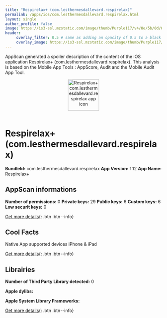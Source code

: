 ```yaml
---
title: "Respirelax+ (com.lesthermesdallevard.respirelax)"
permalink: /apps/ios/com.lesthermesdallevard.respirelax.html
layout: single
author_profile: false
image: https://is3-ssl.mzstatic.com/image/thumb/Purple117/v4/8e/5b/0d/8e5b0d31-e342-ad07-2d7d-f2c349f84557/pr_source.png/512x512bb.jpg
header: 
     overlay_filter: 0.5 # same as adding an opacity of 0.5 to a black background
     overlay_image: https://is3-ssl.mzstatic.com/image/thumb/Purple117/v4/8e/5b/0d/8e5b0d31-e342-ad07-2d7d-f2c349f84557/pr_source.png/512x512bb.jpg
---
```

AppScan generated a spoiler description of the content of the iOS application Respirelax+ (com.lesthermesdallevard.respirelax). This analysis is based on the Mobile App Tools : AppScore, Audit and the Mobile Audit App Tool.

  
  
<div style="text-align: center;"><img src="https://is3-ssl.mzstatic.com/image/thumb/Purple117/v4/8e/5b/0d/8e5b0d31-e342-ad07-2d7d-f2c349f84557/pr_source.png/512x512bb.jpg" width="100" height="100" alt="Respirelax+ com.lesthermesdallevard.respirelax app icon"></div></br>
  
# Respirelax+ (com.lesthermesdallevard.respirelax)

**BundleId:** com.lesthermesdallevard.respirelax
**App Version:** 1.12
**App Name:** Respirelax+


## AppScan informations 

**Number of permissions:** 0
**Private keys:** 29
**Public keys:** 6
**Custom keys:** 6
**Low securit keys:** 0
  
[Get more details](/pricing.html){: .btn .btn--info}

## Cool Facts

Native App
supported devices iPhone & iPad
  
[Get more details](/pricing.html){: .btn .btn--info}

## Librairies 
**Number of Third Party Library detected:** 0

**Apple dylibs:**


**Apple System Library Frameworks:**


  
[Get more details](/pricing.html){: .btn .btn--info}

